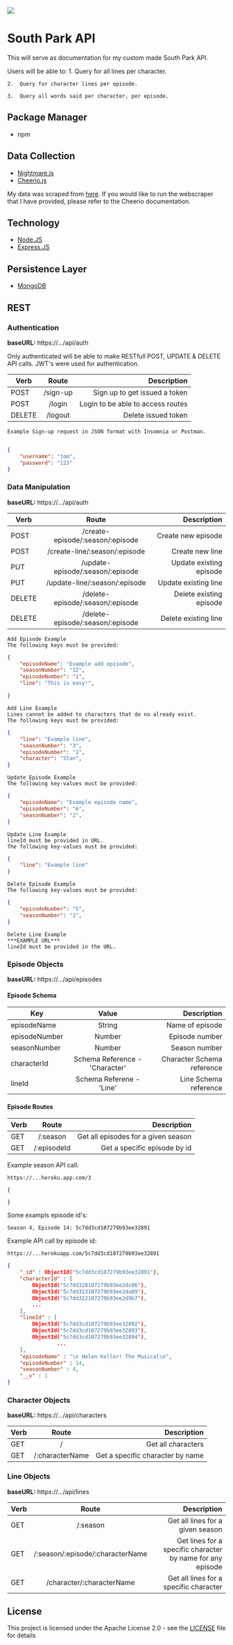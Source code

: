 ![](/images/southpark-banner.png)

# South Park API

This will serve as documentation for my custom made South Park API. 

Users will be able to:
	1.	Query for all lines per character. 

	2.	Query for character lines per episode.

	3.	Query all words said per character, per episode.

## Package Manager

* npm

## Data Collection

* [Nightmare.js](http://www.nightmarejs.org/)
* [Cheerio.js](https://cheerio.js.org/)

My data was scraped from [here](https://southpark.fandom.com/wiki/South_Park_Archives). If you would like to run the webscraper that I have provided, please refer to the Cheerio documentation. 

## Technology

* [Node.JS](https://nodejs.org/en/)
* [Express.JS](https://expressjs.com/) 

## Persistence Layer

* [MongoDB](https://www.mongodb.com/)

## REST

### Authentication

**baseURL:** https://.../api/auth

Only authenticated will be able to make RESTfull POST, UPDATE & DELETE API calls. JWT's were used for authentication.

| Verb          | Route                                   | Description                            |
| ------------- |:---------------------------------------:| --------------------------------:      |
| POST          | /sign-up                                | Sign up to get issued a token          |
| POST          | /login                                  | Login to be able to access routes      |
| DELETE        | /logout                                 | Delete issued token                    |

```
Example Sign-up request in JSON format with Insomnia or Postman.
```

```json

{
	"username": "tom",
	"password": "123"
}

```

### Data Manipulation

**baseURL:** https://.../api/auth

| Verb          | Route                                   | Description                            |
| ------------- |:---------------------------------------:| --------------------------------:      |
| POST          | /create-episode/:season/:episode        | Create new episode                     |
| POST          | /create-line/:season/:episode           | Create new line                        |
| PUT           | /update-episode/:season/:episode        | Update existing episode                |
| PUT           | /update-line/:season/:episode           | Update existing line                   |
| DELETE        | /delete-episode/:season/:episode        | Delete existing episode                |
| DELETE        | /delete-episode/:season/:episode        | Delete existing line                   |

```
Add Episode Example
The following keys must be provided: 
```
```json
{
	"episodeName": "Example add episode",
	"seasonNumber": "12",
	"episodeNumber": "1",
	"line": "This is easy!",

}

```


```
Add Line Example
Lines cannot be added to characters that do no already exist.
The following keys must be provided:
```
```json
{
    "line": "Example line",
    "seasonNumber": "3",
    "episodeNumber": "1",
    "character": "Stan",
}

```

```
Update Episode Example
The following key-values must be provided:
```
```json
{
    "episodeName": "Example episode name",
    "episodeNumber": "6",
    "seasonNumber": "2",
}
```

```
Update Line Example
lineId must be provided in URL.
The following key-values must be provided:
```
```json
{
    "line": "Example line"
}
```

```
Delete Episode Example
The following key-values must be provided:
```
```json
{
    "episodeNumber": "5",
    "seasonNumber": "1",
}
```

```
Delete Line Example
***EXAMPLE URL***
lineId must be provided in the URL.

```



### Episode Objects

**baseURL:** https://.../api/episodes

#### Episode Schema

| Key           | Value                                  | Description                            |
| ------------- |:--------------------------------------:| --------------------------------:      |
| episodeName   | String                               	 | Name of episode    										|
| episodeNumber | Number                                 | Episode number         								|
| seasonNumber  | Number                                 | Season number         									|
| characterId   | Schema Reference - 'Character'         | Character Schema reference   		      |
| lineId        | Schema Referene - 'Line'               | Line Schema reference        				  |


#### Episode Routes

| Verb           | Route                                  | Description                            |
| -------------  |:--------------------------------------:| --------------------------------:      |
| GET            | /:season                               | Get all episodes for a given season    |
| GET            | /:episodeId                          	| Get a specific episode by id	         |

Example season API call:
```
https://...heroku.app.com/3
```

```
{

}
```

Some exampls episode id's:

```
Season 4, Episode 14: 5c7dd3cd107279b93ee32891
```

Example API call by episode id:
```
https://...herokuapp.com/5c7dd3cd107279b93ee32891
```
```json
{
    "_id" : ObjectId("5c7dd3cd107279b93ee32891"),
    "characterId" : [ 
        ObjectId("5c7dd328107279b93ee2dc06"), 
        ObjectId("5c7dd323107279b93ee2da89"), 
        ObjectId("5c7dd322107279b93ee2d9b7"), 
        ...
    ],
    "lineId" : [ 
        ObjectId("5c7dd3cd107279b93ee32892"), 
        ObjectId("5c7dd3cd107279b93ee32893"), 
        ObjectId("5c7dd3cd107279b93ee32894"), 
				...
    ],
    "episodeName" : "\n Helen Keller! The Musical\n",
    "episodeNumber" : 14,
    "seasonNumber" : 4,
    "__v" : 1
}
```

### Character Objects

**baseURL:** https://.../api/characters

| Verb           | Route                                  | Description                            |
| -------------  |:--------------------------------------:| --------------------------------:      |
| GET            | /                                      | Get all characters                     |
| GET            | /:characterName                        | Get a specific character by name       |

### Line Objects

**baseURL:** https://.../api/lines

| Verb           | Route                                  | Description                            |
| -------------  |:--------------------------------------:| --------------------------------:      |
| GET            | /:season                               | Get all lines for a given season       |
| GET            | /:season/:episode/:characterName       | Get lines for a specific character by name for any episode   |
| GET            | /character/:characterName              | Get all lines for a specific character |

## License
This project is licensed under the Apache License 2.0 - see the <a href="https://github.com/ThomasLee94/southpark-api/blob/master/LICENSE">LICENSE</a> file for details
